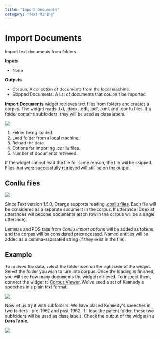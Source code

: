 ```yaml
---
title: "Import Documents"
category: "Text Mining"
---
```

Import Documents
================

Import text documents from folders.

**Inputs**

- None

**Outputs**

- Corpus: A collection of documents from the local machine.
- Skipped Documents: A list of documents that couldn't be imported.

**Import Documents** widget retrieves text files from folders and creates a corpus. The widget reads .txt, .docx, .odt, .pdf, .xml, and .conllu files. If a folder contains subfolders, they will be used as class labels.

![](../images/ImportDocuments.png)

1. Folder being loaded.
2. Load folder from a local machine.
3. Reload the data.
4. Options for importing .conllu files.
5. Number of documents retrieved.

If the widget cannot read the file for some reason, the file will be skipped. Files that were successfully retrieved will still be on the output.

Conllu files
------------

![](../images/ImportDocuments-Conllu.png)

Since Text version 1.5.0, Orange supports reading [.conllu files](https://universaldependencies.org/format.html). Each file will be considered as a separate document in the corpus. If utterance IDs exist, utterances will become documents (each row in the corpus will be a single utterance).

Lemmas and POS tags from *Conllu import options* will be added as tokens and the corpus will be considered preprocessed. Named entities will be added as a comma-separated string (if they exist in the file).

Example
-------

To retrieve the data, select the folder icon on the right side of the widget. Select the folder you wish to turn into corpus. Once the loading is finished, you will see how many documents the widget retrieved. To inspect them, connect the widget to [Corpus Viewer](../corpusviewer/). We've used a set of Kennedy's speeches in a plain text format.

![](../images/Import-Documents-Example1.png)

Now let us try it with subfolders. We have placed Kennedy's speeches in two folders - pre-1962 and post-1962. If I load the parent folder, these two subfolders will be used as class labels. Check the output of the widget in a **Data Table**.

![](../images/Import-Documents-Example2.png)
